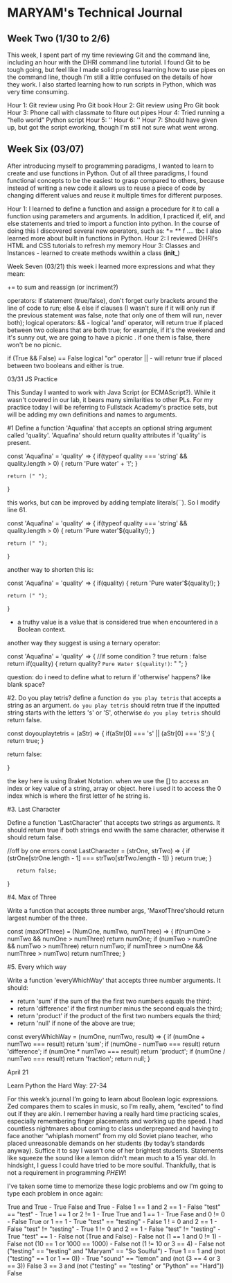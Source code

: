 # MARYAM's Technical Journal

## Week Two (1/30 to 2/6)

This week, I spent part of my time reviewing Git and the command line, including an hour with the DHRI command line tutorial. I found Git to be tough going, but feel like I made solid progress learning how to use pipes on the command line, though I'm still a little confused on the details of how they work. I also started learning how to run scripts in Python, which was very time consuming.

Hour 1: Git review using Pro Git book
Hour 2: Git review using Pro Git book
Hour 3: Phone call with classmate to fiture out pipes
Hour 4: Tried running a "hello world" Python script
Hour 5: ''
Hour 6: ''
Hour 7: Should have given up, but got the script eworking, though I'm still not sure what went wrong.

## Week Six (03/07)
After introducing myself to programming paradigms, I wanted to learn to create and use functions in Python. Out of all three paradigms, I found functional concepts to be the easiest to grasp compared to others, because instead of writing a new code it allows us to reuse a piece of code by changing different values and reuse it multiple times for different purposes.

Hour 1: I learned to define a function and assign a procedure for it to call a function using parameters and arguments. 
In addition, I practiced if, elif, and else statements and tried to import a function into python. 
In the course of doing this I discovered several new operators, such as:
*= 
**
f ....
tbc
I also learned more about built in functions in Python. 
Hour 2: I reviewed DHRI's HTML and CSS tutorials to refresh my memory 
Hour 3: Classes and Instances - learned to create methods wwithin a class (__init___)


Week Seven (03/21)
this week i learned more expressions and what they mean:

+= to sum and reassign (or incriment?) 


operators: if statement (true/false), don't forget curly brackets around the line of code to run;
else & else if clauses (I wasn't sure if it will only run if the previous statement was false, note that only one of them will run, never both);
logical operators: && - logical 'and' operator, will return true if placed between two ooleans that are both true; for example, if it's the weekend and it's sunny out, we are going to have a picnic . if one them is false, there won't be no picnic.

if (True && False) == False 
logical "or" operator || - will retunr true if placed between two booleans and either is true.

03/31 JS Practice 

This Sunday I wanted to work with Java Script (or ECMAScript?). While it wasn't covered in our lab, it bears many similarities to other PLs. For my practice today I will be referring to Fullstack Academy's practice sets, but will be adding my own definitions and names to arguments. 

#1 Define a function 'Aquafina' that accepts an optional string argument called 'quality'. 'Aquafina' should return quality attributes if 'quality' is present. 

const 'Aquafina' = 'quality' => {
   if(typeof quality === 'string' && quality.length > 0) {
     return 'Pure water'  + '!';
    }
    
    return (" "); 
  }
 
this works, but can be improved by adding template literals(``). So I modify line 61. 
    
const 'Aquafina' = 'quality' => {
   if(typeof quality === 'string' && quality.length > 0) {
     return 'Pure water'${quality!};
    }
    
    return (" "); 
  }

another way to shorten this is: 

const 'Aquafina' = 'quality' => {
   if(quality) {
     return 'Pure water'${quality!};
    }
    
    return (" "); 
  }
* a truthy value is a value that is considered true when encountered in a Boolean context. 

another way they suggest is using a ternary operator: 

const 'Aquafina' = 'quality' => {
//if some condition ? true return : false return
   if(quality) {
     return quality? `Pure Water $(quality!)`: " ";
    }
    
question: do i need to define what to return if 'otherwise' happens? like blank space? 

#2. Do you play tetris? 
define a function `do you play tetris` that accepts a string as an argument. 
`do you play tetris` should retrn true if the inputted string starts with the letters 's' or 'S', otherwise `do you play tetris` should return false. 

const doyouplaytetris = (aStr) => {
 if(aStr[0] === 's' || (aStr[0] === 'S';) {
   return true; 
  }
  
  return false: 
  
  }
  
the key here is using Braket Notation. when we use the []  to access an index or key value of a string, array or object. here i used it to access the 0 index which is where the first letter of he string is. 

#3. Last Character

Define a function 'LastCharacter' that accepts two strings as arguments. It should return true if both strings end wwith the same character, otherwise it should return false.

//off by one errors 
const LastCharacter = (strOne, strTwo) => {
  if (strOne[strOne.length - 1] === strTwo[strTwo.length - 1]) }
     return true; 
     }
     
       return false; 
   }

#4. Max of Three 

Write a function that accepts three number args, 'MaxofThree'should return largest number of the three. 

const (maxOfThree) = (NumOne, numTwo, numThree) => {
  if(numOne > numTwo &&  numOne > numThree) return numOne;
  if (numTwo > numOne && numTwo > numThree) return numTwo; 
  if numThree > numOne && numThree > numTwo) return numThree; 
  }

#5. Every which way

Write a function 'everyWhichWay' that accepts three number arguments. It should:
- return 'sum' if the sum of the the first two numbers equals the third; 
- return 'difference' if the first number minus the second equals the third;
- return 'product' if the product of the first two numbers equals the third; 
- return 'null' if none of the above are true; 

const everyWhichWay = (numOne, numTwo, result) => {
  if (numOne + numTwo === result) return 'sum'; 
  if (numOne - numTwo === result) return 'difference'; 
  if (numOne * numTwo === result) return 'product';
  if (numOne / numTwo === result) return 'fraction'; 
  return null; 
} 
 
April 21

Learn Python the Hard Way: 27-34

For this week’s journal I’m going to learn about Boolean logic expressions. Zed compares them to scales in music, so I’m really, ahem, “excited” to find out if they are akin. I remember having a really hard time practicing scales, especially remembering finger placements and working up the speed. I had countless nightmares about coming to class underprepared and having to face another “whiplash moment” from my old Soviet piano teacher, who placed unreasonable demands on her students (by today’s standards anyway). Suffice it to say I wasn’t one of her brightest students. Statements like squeeze the sound like a lemon didn't mean much to a 15 year old. In hindsight, I guess I could have tried to be more soulful. Thankfully, that is not a requirement in programming *PHEW*!

I've taken some time to memorize these logic problems and ow I'm going to type each problem in once again: 

True and True - True 
False and True - False 
1 == 1 and 2 == 1 - False 
"test" == "test" - True
1 == 1 or 2 != 1  - True 
True and 1 == 1 - True
Fase and 0 != 0 - False
True or 1 == 1 - True
"test" == "testing" - False
1 ! = 0 and 2 == 1 - False 
"test" != "testing" - True
1 != 0 and 2 == 1 - False 
"test" != "testing" - True
"test" == 1 - False 
not (True and False) - False 
not (1 == 1 and 0 != 1) - False 
not (10 == 1 or 1000 == 1000) - False 
not (1 != 10 or 3 == 4) - False 
not ("testing" == "testing" and "Maryam" == "So Soulful") - True 
1 == 1 and (not ("testing" == 1 or 1 == 0)) - True 
"sound" == "lemon" and (not (3 == 4 or 3 == 3)) False 
3 == 3 and (not ("testing" == "testing" or "Python" == "Hard")) False 







